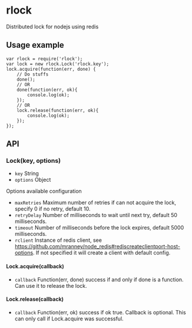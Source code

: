 rlock
=====

Distributed lock for nodejs using redis


## Usage example

	var rlock = require('rlock');
	var lock = new rlock.Lock('rlock.key');
	lock.acquire(function(err, done) {
		// Do stuffs
		done();
		// OR
		done(function(err, ok){
			console.log(ok);
		});
		// OR
		lock.release(function(err, ok){
			console.log(ok);
		});
	});
	

## API

### Lock(key, options)
* `key` String
* `options` Object

Options available configuration
* `maxRetries` Maximum number of retries if can not acquire the lock, specify 0 if no retry, default 10.
* `retryDelay` Number of milliseconds to wait until next try, default 50 milliseconds.
* `timeout` Number of milliseconds before the lock expires, default 5000 milliseconds.
* `rclient` Instance of redis client, see https://github.com/mranney/node_redis#rediscreateclientport-host-options. If not specified it will create a client with default config.

#### Lock.acquire(callback)
* `callback` Function(err, done) success if and only if done is a function. Can use it to release the lock.

#### Lock.release(callback)
* `callback` Function(err, ok) success if ok true. Callback is optional. This can only call if Lock.acquire was successful.
